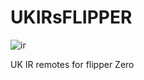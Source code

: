 # UKIRsFLIPPER
![ir](https://github.com/Ellnutt/UKIRsFLIPPER/assets/114447731/b0c500d3-617b-4e04-8580-711fb6b1739f)

 UK IR remotes for flipper Zero 
